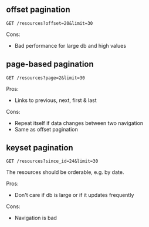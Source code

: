 ## offset pagination

`GET /resources?offset=20&limit=30`

Cons:
- Bad performance for large db and high values
## page-based pagination

`GET /resources?page=2&limit=30`

Pros:
- Links to previous, next, first & last

Cons:
- Repeat itself if data changes between two navigation
- Same as offset pagination

## keyset pagination

`GET /resources?since_id=24&limit=30`

The resources should be orderable, e.g. by date.

Pros:
- Don't care if db is large or if it updates frequently

Cons:
- Navigation is bad

